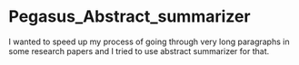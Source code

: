 # Pegasus_Abstract_summarizer
I wanted to speed up my process of going through very long paragraphs in some research papers and I tried to use abstract summarizer for that.
